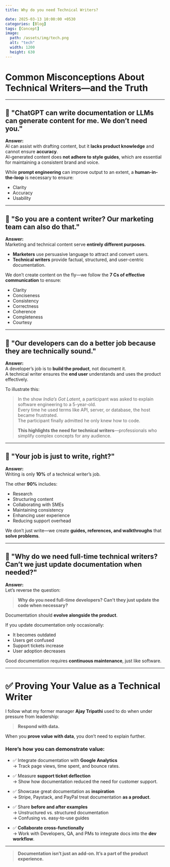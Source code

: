 ```yaml
---
title: Why do you need Technical Writers?

date: 2025-03-13 10:00:00 +0530
categories: [Blog]
tags: [Concept]
image:
  path: /assets/img/tech.png
  alt: "tech"
  width: 1200
  height: 630
---
```


# Common Misconceptions About Technical Writers—and the Truth

---

## 💬 "ChatGPT can write documentation or LLMs can generate content for me. We don’t need you."

**Answer:**  
AI can assist with drafting content, but it **lacks product knowledge** and cannot ensure **accuracy**.  
AI-generated content does **not adhere to style guides**, which are essential for maintaining a consistent brand and voice.

While **prompt engineering** can improve output to an extent, a **human-in-the-loop** is necessary to ensure:

- Clarity  
- Accuracy  
- Usability  

---

## 💬 "So you are a content writer? Our marketing team can also do that."

**Answer:**  
Marketing and technical content serve **entirely different purposes**.

- **Marketers** use persuasive language to attract and convert users.  
- **Technical writers** provide factual, structured, and user-centric documentation.

We don’t create content on the fly—we follow the **7 Cs of effective communication** to ensure:

- Clarity  
- Conciseness  
- Consistency  
- Correctness  
- Coherence  
- Completeness  
- Courtesy

---

## 💬 "Our developers can do a better job because they are technically sound."

**Answer:**  
A developer’s job is to **build the product**, not document it.  
A technical writer ensures the **end user** understands and uses the product effectively.

To illustrate this:

> In the show *India’s Got Latent*, a participant was asked to explain software engineering to a 5-year-old.  
> Every time he used terms like API, server, or database, the host became frustrated.  
> The participant finally admitted he only knew how to code.  
>  
> **This highlights the need for technical writers**—professionals who simplify complex concepts for any audience.

---

## 💬 "Your job is just to write, right?"

**Answer:**  
Writing is only **10%** of a technical writer’s job.

The other **90%** includes:

- Research  
- Structuring content  
- Collaborating with SMEs  
- Maintaining consistency  
- Enhancing user experience  
- Reducing support overhead

We don’t just write—we create **guides, references, and walkthroughs** that **solve problems**.

---

## 💬 "Why do we need full-time technical writers? Can’t we just update documentation when needed?"

**Answer:**  
Let’s reverse the question:  
> **Why do you need full-time developers? Can’t they just update the code when necessary?**

Documentation should **evolve alongside the product**.

If you update documentation only occasionally:

- It becomes outdated  
- Users get confused  
- Support tickets increase  
- User adoption decreases

Good documentation requires **continuous maintenance**, just like software.

---

# ✅ Proving Your Value as a Technical Writer

I follow what my former manager **Ajay Tripathi** used to do when under pressure from leadership:  
> **Respond with data.**

When you **prove value with data**, you don’t need to explain further.

### Here’s how you can demonstrate value:

- ✅ Integrate documentation with **Google Analytics**  
  → Track page views, time spent, and bounce rates.

- ✅ Measure **support ticket deflection**  
  → Show how documentation reduced the need for customer support.

- ✅ Showcase great documentation as **inspiration**  
  → Stripe, Paystack, and PayPal treat documentation **as a product**.

- ✅ Share **before and after examples**  
  → Unstructured vs. structured documentation  
  → Confusing vs. easy-to-use guides

- ✅ **Collaborate cross-functionally**  
  → Work with Developers, QA, and PMs to integrate docs into the **dev workflow**.

---

> **Documentation isn’t just an add-on. It’s a part of the product experience.**
